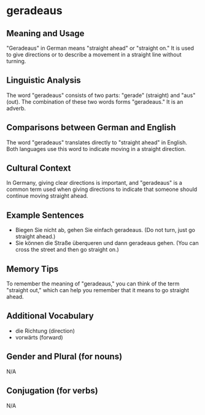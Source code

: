 # geradeaus
## Meaning and Usage
"Geradeaus" in German means "straight ahead" or "straight on." It is used to give directions or to describe a movement in a straight line without turning.
## Linguistic Analysis
The word "geradeaus" consists of two parts: "gerade" (straight) and "aus" (out). The combination of these two words forms "geradeaus." It is an adverb.
## Comparisons between German and English
The word "geradeaus" translates directly to "straight ahead" in English. Both languages use this word to indicate moving in a straight direction.
## Cultural Context
In Germany, giving clear directions is important, and "geradeaus" is a common term used when giving directions to indicate that someone should continue moving straight ahead.
## Example Sentences
- Biegen Sie nicht ab, gehen Sie einfach geradeaus. (Do not turn, just go straight ahead.)
- Sie können die Straße überqueren und dann geradeaus gehen. (You can cross the street and then go straight on.)
## Memory Tips
To remember the meaning of "geradeaus," you can think of the term "straight out," which can help you remember that it means to go straight ahead.
## Additional Vocabulary
- die Richtung (direction)
- vorwärts (forward)
## Gender and Plural (for nouns)
N/A
## Conjugation (for verbs)
N/A